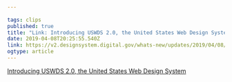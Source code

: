 ```yaml
---
 
tags: clips 
published: true 
title: "Link: Introducing USWDS 2.0, the United States Web Design System" 
date: 2019-04-08T20:25:55.540Z 
link: https://v2.designsystem.digital.gov/whats-new/updates/2019/04/08/introducing-uswds-2-0/ 
ogtype: article 
---
```

[ Introducing USWDS 2.0, the United States Web Design System ]( https://v2.designsystem.digital.gov/whats-new/updates/2019/04/08/introducing-uswds-2-0/ ) 
